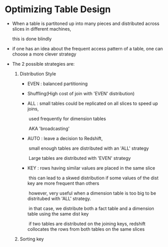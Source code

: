 # Optimizing Table Design



- When a table is partitoned up into many pieces and distributed across slices in different machines, 

  this is done blindly

- if one has an idea about the frequent access pattern of a table, one can choose a more clever strategy

- The 2 possible strategies are:

  1. Distribution Style
     - EVEN : balanced partitioning 

     - Shuffling(High cost of join with 'EVEN' distribution)

     - ALL : small tables could be replicated on all slices to speed up joins, 

       ​		used frequently for dimension tables

       ​		AKA 'broadcasting'

     - AUTO : leave a decision to Redshift,

       ​			small enough tables are distributed with an 'ALL' strategy

       ​			Large tables are distributed with 'EVEN' strategy

     - KEY : rows having similar values are placed in the same slice

       ​		this can lead to a skwed distribution if some values of the dist key are more frequent than others

       ​		however, very useful when a dimension table is too big to be distritubed with 'ALL' strategy.

       ​		in that case, we distribute both a fact table and a dimension table using the same dist key

       ​		if two tables are distributed on the joining keys, redshift collocates the rows from both tables on the 		same slices

  2. Sorting key